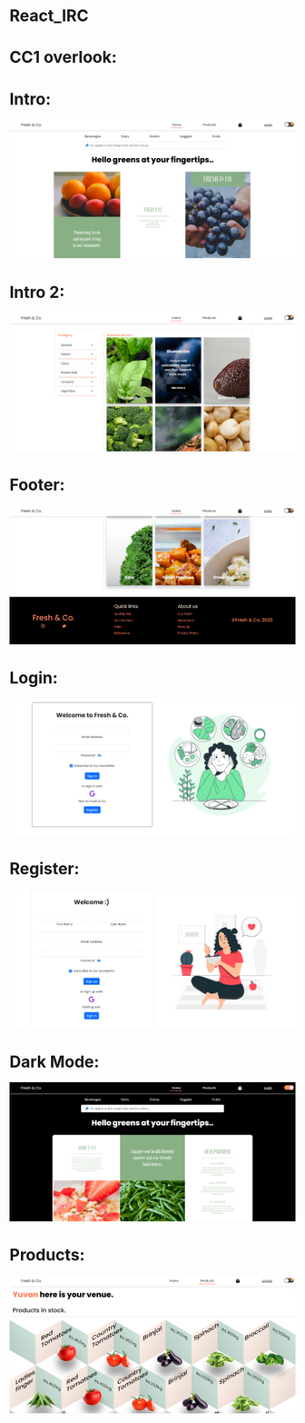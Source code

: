 # React_IRC

# CC1 overlook:

# Intro:

<img src="https://github.com/Yashwanth-Chandrakumar/REACT_IRC/blob/main/CC1%20images/Screenshot%202023-12-13%20142851.png">


# Intro 2:

<img src="https://github.com/Yashwanth-Chandrakumar/REACT_IRC/blob/main/CC1%20images/Screenshot%202023-12-13%20142907.png">


# Footer:

<img src="https://github.com/Yashwanth-Chandrakumar/REACT_IRC/blob/main/CC1%20images/Screenshot%202023-12-13%20142929.png">


# Login:

<img src="https://github.com/Yashwanth-Chandrakumar/REACT_IRC/blob/main/CC1%20images/Screenshot%202023-12-13%20142947.png">


# Register:

<img src="https://github.com/Yashwanth-Chandrakumar/REACT_IRC/blob/main/CC1%20images/Screenshot%202023-12-13%20143001.png">


# Dark Mode:

<img src="https://github.com/Yashwanth-Chandrakumar/REACT_IRC/blob/main/CC1%20images/Screenshot%202023-12-13%20143025.png">


# Products:

<img src="https://github.com/Yashwanth-Chandrakumar/REACT_IRC/blob/main/CC1%20images/Screenshot%202023-12-13%20143044.png">
